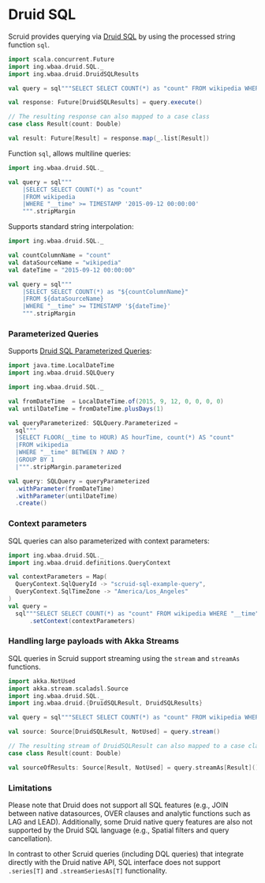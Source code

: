 # Druid SQL

Scruid provides querying via [Druid SQL](https://druid.apache.org/docs/latest/querying/sql.html) by using the 
processed string function `sql`. 

```scala
import scala.concurrent.Future
import ing.wbaa.druid.SQL._
import ing.wbaa.druid.DruidSQLResults

val query = sql"""SELECT SELECT COUNT(*) as "count" FROM wikipedia WHERE "__time" >= TIMESTAMP '2015-09-12 00:00:00'"""

val response: Future[DruidSQLResults] = query.execute()

// The resulting response can also mapped to a case class
case class Result(count: Double)

val result: Future[Result] = response.map(_.list[Result])
```

Function `sql`, allows multiline queries:

```scala
import ing.wbaa.druid.SQL._

val query = sql"""
    |SELECT SELECT COUNT(*) as "count" 
    |FROM wikipedia 
    |WHERE "__time" >= TIMESTAMP '2015-09-12 00:00:00'
    """.stripMargin
```

Supports standard string interpolation:

```scala
import ing.wbaa.druid.SQL._

val countColumnName = "count"
val dataSourceName = "wikipedia"
val dateTime = "2015-09-12 00:00:00"

val query = sql"""
    |SELECT SELECT COUNT(*) as "${countColumnName}" 
    |FROM ${dataSourceName} 
    |WHERE "__time" >= TIMESTAMP '${dateTime}'
    """.stripMargin
```

### Parameterized Queries

Supports [Druid SQL Parameterized Queries](https://druid.apache.org/docs/latest/querying/sql.html#http-post):

```scala
import java.time.LocalDateTime
import ing.wbaa.druid.SQLQuery

import ing.wbaa.druid.SQL._

val fromDateTime  = LocalDateTime.of(2015, 9, 12, 0, 0, 0, 0)
val untilDateTime = fromDateTime.plusDays(1)

val queryParameterized: SQLQuery.Parameterized =
  sql"""
  |SELECT FLOOR(__time to HOUR) AS hourTime, count(*) AS "count"
  |FROM wikipedia
  |WHERE "__time" BETWEEN ? AND ?
  |GROUP BY 1
  |""".stripMargin.parameterized

val query: SQLQuery = queryParameterized
  .withParameter(fromDateTime)
  .withParameter(untilDateTime)
  .create()
```

### Context parameters

SQL queries can also parameterized with context parameters:

```scala
import ing.wbaa.druid.SQL._
import ing.wbaa.druid.definitions.QueryContext

val contextParameters = Map(
  QueryContext.SqlQueryId -> "scruid-sql-example-query",
  QueryContext.SqlTimeZone -> "America/Los_Angeles"
)
val query =
  sql"""SELECT SELECT COUNT(*) as "count" FROM wikipedia WHERE "__time" >= TIMESTAMP '2015-09-12 00:00:00'"""
      .setContext(contextParameters)
```

### Handling large payloads with Akka Streams

SQL queries in Scruid support streaming using the `stream` and `streamAs` functions.

```scala
import akka.NotUsed
import akka.stream.scaladsl.Source
import ing.wbaa.druid.SQL._
import ing.wbaa.druid.{DruidSQLResult, DruidSQLResults}

val query = sql"""SELECT SELECT COUNT(*) as "count" FROM wikipedia WHERE "__time" >= TIMESTAMP '2015-09-12 00:00:00'"""

val source: Source[DruidSQLResult, NotUsed] = query.stream()

// The resulting stream of DruidSQLResult can also mapped to a case class
case class Result(count: Double)

val sourceOfResults: Source[Result, NotUsed] = query.streamAs[Result]()
```

### Limitations

Please note that Druid does not support all SQL features (e.g., JOIN between native datasources, OVER clauses and 
analytic functions such as LAG and LEAD).  Additionally, some Druid native query features are also not supported 
by the Druid SQL language (e.g., Spatial filters and query cancellation).

In contrast to other Scruid queries (including DQL queries) that integrate directly with the Druid native API, 
SQL interface does not support `.series[T]` and `.streamSeriesAs[T]` functionality. 